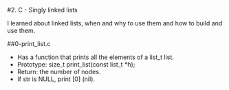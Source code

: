 #2. C - Singly linked lists

I learned about linked lists, when and why to use them and how to build and use them. 

##0-print_list.c
* Has a function that prints all the elements of a list_t list.
* Prototype: size_t print_list(const list_t *h);
* Return: the number of nodes.
* If str is NULL, print [0] (nil).


